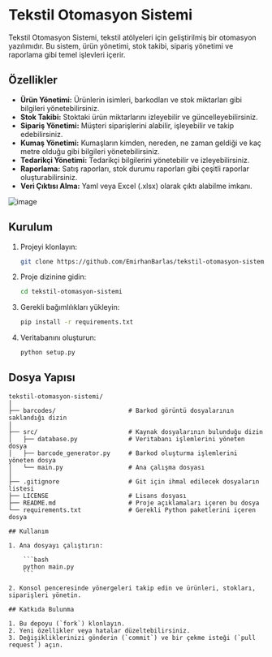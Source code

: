 # Tekstil Otomasyon Sistemi

Tekstil Otomasyon Sistemi, tekstil atölyeleri için geliştirilmiş bir otomasyon yazılımıdır. Bu sistem, ürün yönetimi, stok takibi, sipariş yönetimi ve raporlama gibi temel işlevleri içerir.

## Özellikler

- **Ürün Yönetimi:** Ürünlerin isimleri, barkodları ve stok miktarları gibi bilgileri yönetebilirsiniz.
- **Stok Takibi:** Stoktaki ürün miktarlarını izleyebilir ve güncelleyebilirsiniz.
- **Sipariş Yönetimi:** Müşteri siparişlerini alabilir, işleyebilir ve takip edebilirsiniz.
- **Kumaş Yönetimi:** Kumaşların kimden, nereden, ne zaman geldiği ve kaç metre olduğu gibi bilgileri yönetebilirsiniz.
- **Tedarikçi Yönetimi:** Tedarikçi bilgilerini yönetebilir ve izleyebilirsiniz.
- **Raporlama:** Satış raporları, stok durumu raporları gibi çeşitli raporlar oluşturabilirsiniz.
- **Veri Çıktısı Alma:** Yaml veya Excel (.xlsx) olarak çıktı alabilme imkanı.

![image](https://github.com/EmirhanBarlas/tekstil-otomasyon-sistemi/assets/133690166/a1e85938-fcb5-4592-a0b6-5666c207b709)


## Kurulum

1. Projeyi klonlayın:

    ```bash
    git clone https://github.com/EmirhanBarlas/tekstil-otomasyon-sistemi.git
    ```

2. Proje dizinine gidin:

    ```bash
    cd tekstil-otomasyon-sistemi
    ```

3. Gerekli bağımlılıkları yükleyin:

    ```bash
    pip install -r requirements.txt
    ```

4. Veritabanını oluşturun:

    ```bash
    python setup.py
    ```

## Dosya Yapısı

```plaintext
tekstil-otomasyon-sistemi/
│
├── barcodes/                    # Barkod görüntü dosyalarının saklandığı dizin
│
├── src/                         # Kaynak dosyalarının bulunduğu dizin
│   ├── database.py              # Veritabanı işlemlerini yöneten dosya
│   ├── barcode_generator.py     # Barkod oluşturma işlemlerini yöneten dosya
│   └── main.py                  # Ana çalışma dosyası
│
├── .gitignore                   # Git için ihmal edilecek dosyaların listesi
├── LICENSE                      # Lisans dosyası
├── README.md                    # Proje açıklamaları içeren bu dosya
└── requirements.txt             # Gerekli Python paketlerini içeren dosya

## Kullanım

1. Ana dosyayı çalıştırın:

    ```bash
    python main.py
    ```

2. Konsol penceresinde yönergeleri takip edin ve ürünleri, stokları, siparişleri yönetin.

## Katkıda Bulunma

1. Bu depoyu (`fork`) klonlayın.
2. Yeni özellikler veya hatalar düzeltebilirsiniz.
3. Değişikliklerinizi gönderin (`commit`) ve bir çekme isteği (`pull request`) açın.

